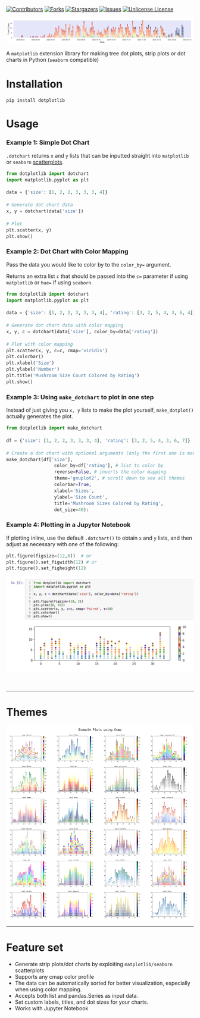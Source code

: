 [![Contributors][contributors-shield]][contributors-url]
[![Forks][forks-shield]][forks-url]
[![Stargazers][stars-shield]][stars-url]
[![Issues][issues-shield]][issues-url]
[![Unlicense License][license-shield]][license-url]

![](https://github.com/jl33-ai/dotplotlib/blob/main/demos/daterange.png?raw=true)

A `matplotlib` extension library for making tree dot plots, strip plots or dot charts in Python (`seaborn` compatible)

# Installation

```text
pip install dotplotlib
```

# Usage

### Example 1: Simple Dot Chart

`.dotchart` returns `x` and `y` lists that can be inputted straight into `matplotlib` or `seaborn` [scatterplots](https://www.w3schools.com/python/matplotlib_scatter.asp). 

```python
from dotplotlib import dotchart
import matplotlib.pyplot as plt

data = {'size': [1, 2, 2, 3, 3, 3, 4]}

# Generate dot chart data
x, y = dotchart(data['size'])

# Plot
plt.scatter(x, y)
plt.show()
```

### Example 2: Dot Chart with Color Mapping

Pass the data you would like to color by to the `color_by=` argument. 

Returns an extra list `c` that should be passed into the `c=` parameter if using `matplotlib` or `hue=` if using `seaborn`. 

```python
from dotplotlib import dotchart
import matplotlib.pyplot as plt

data = {'size': [1, 2, 2, 3, 3, 3, 4], 'rating': [3, 2, 5, 4, 3, 6, 4]}

# Generate dot chart data with color mapping
x, y, c = dotchart(data['size'], color_by=data['rating'])

# Plot with color mapping
plt.scatter(x, y, c=c, cmap='viridis')
plt.colorbar()
plt.xlabel('Size')
plt.ylabel('Number')
plt.title('Mushroom Size Count Colored by Rating')
plt.show()
```

### Example 3: Using `make_dotchart` to plot in one step

Instead of just giving you `x, y` lists to make the plot yourself, `make_dotplot()` actually generates the plot. 

```python
from dotplotlib import make_dotchart

df = {'size': [1, 2, 2, 3, 3, 3, 4], 'rating': [3, 2, 5, 4, 3, 6, 7]}

# Create a dot chart with optional arguments (only the first one is mandatory)
make_dotchart(df['size'], 
                  color_by=df['rating'], # list to color by
                  reverse=False, # inverts the color mapping
                  theme='gnuplot2', # scroll down to see all themes
                  colorbar=True, 
                  xlabel='Sizes', 
                  ylabel='Size Count', 
                  title='Mushroom Sizes Colored by Rating', 
                  dot_size=40):
```

### Example 4: Plotting in a Jupyter Notebook

If plotting inline, use the default `.dotchart()` to obtain `x` and `y` lists, and then adjust as necessary with one of the following: 

```python
plt.figure(figsize=(12,6))  # or
plt.figure().set_figwidth(12) # or
plt.figure().set_figheight(12)
```

![](https://github.com/jl33-ai/dotplotlib/blob/main/demos/jupyter.png?raw=true)

<br>

---

# Themes

![](https://github.com/jl33-ai/dotplotlib/blob/main/demos/gallery.png?raw=true)

---

# Feature set

- Generate strip plots/dot charts by exploiting `matplotlib/seaborn` scatterplots
- Supports any cmap color profile
- The data can be automatically sorted for better visualization, especially when using color mapping.
- Accepts both list and pandas.Series as input data.
- Set custom labels, titles, and dot sizes for your charts.
- Works with Jupyter Notebook

[contributors-shield]: https://img.shields.io/github/contributors/jl33-ai/dotplotlib.svg?style=for-the-badge
[contributors-url]: https://github.com/jl33-ai/dotplotlib/graphs/contributors
[forks-shield]: https://img.shields.io/github/forks/jl33-ai/dotplotlib.svg?style=for-the-badge
[forks-url]: https://github.com/jl33-ai/dotplotlib/network/members
[stars-shield]: https://img.shields.io/github/stars/jl33-ai/dotplotlib.svg?style=for-the-badge
[stars-url]: https://github.com/jl33-ai/dotplotlib/stargazers
[issues-shield]: https://img.shields.io/github/issues/jl33-ai/dotplotlib.svg?style=for-the-badge
[issues-url]: https://github.com/jl33-ai/dotplotlib/issues
[license-shield]: https://img.shields.io/github/license/jl33-ai/dotplotlib.svg?style=for-the-badge
[license-url]: https://github.com/jl33-ai/dotplotlib/blob/master/LICENSE.txt
